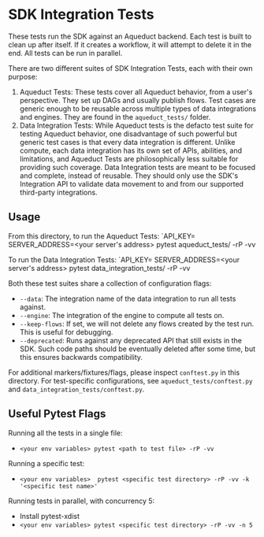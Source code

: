 # SDK Integration Tests

These tests run the SDK against an Aqueduct backend. Each test is built to clean up after itself. If it creates a workflow, it will attempt to delete it in the end. All tests can be run in parallel.

There are two different suites of SDK Integration Tests, each with their own purpose:
1) Aqueduct Tests: These tests cover all Aqueduct behavior, from a user's perspective. They set up DAGs and usually publish flows. 
Test cases are generic enough to be reusable across multiple types of data integrations and engines. They are found in the `aqueduct_tests/` folder.
2) Data Integration Tests: While Aqueduct tests is the defacto test suite for testing Aqueduct behavior, one disadvantage of such
powerful but generic test cases is that every data integration is different. Unlike compute, each data integration has its own set of
APIs, abilities, and limitations, and Aqueduct Tests are philosophically less suitable for providing such coverage. Data Integration tests are meant
to be focused and complete, instead of reusable. They should only use the SDK's Integration API to validate data movement to and from
our supported third-party integrations.

## Usage

From this directory, to run the Aqueduct Tests:
`API_KEY=<your api key> SERVER_ADDRESS=<your server's address> pytest aqueduct_tests/ -rP -vv

To run the Data Integration Tests:
`API_KEY=<your api key> SERVER_ADDRESS=<your server's address> pytest data_integration_tests/ -rP -vv

Both these test suites share a collection of configuration flags:
* `--data`: The integration name of the data integration to run all tests against.
* `--engine`: The integration of the engine to compute all tests on.
* `--keep-flows`: If set, we will not delete any flows created by the test run. This is useful for debugging.
* `--deprecated`: Runs against any deprecated API that still exists in the SDK. Such code paths should be eventually deleted after some time, but this ensures backwards compatibility.

For additional markers/fixtures/flags, please inspect `conftest.py` in this directory. For test-specific configurations,
see `aqueduct_tests/conftest.py` and  `data_integration_tests/conftest.py`.

## Useful Pytest Flags 

Running all the tests in a single file:
- `<your env variables> pytest <path to test file> -rP -vv`

Running a specific test:
- `<your env variables>  pytest <specific test directory> -rP -vv -k '<specific test name>'`

Running tests in parallel, with concurrency 5:
- Install pytest-xdist
- `<your env variables> pytest <specific test directory> -rP -vv -n 5`
